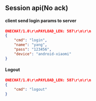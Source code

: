 ## Session api(No ack)

#### client send login params to server

```json
ONECHAT/1.0\r\nPAYLOAD_LEN: 587\r\n\r\n
{
    "cmd": "login",
    "name": "yang",
    "pass": "123456",
    "device": "android-xiaomi"
}
```

#### Logout

```json
ONECHAT/1.0\r\nPAYLOAD_LEN: 587\r\n\r\n
{
    "cmd": "logout"
}
```
